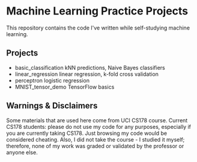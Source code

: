 # Machine Learning Practice Projects
This repository contains the code I've written while self-studying machine learning. 

## Projects
* basic_classification
	kNN predictions, Naive Bayes classifiers
* linear_regression
	linear regression, k-fold cross validation
* perceptron
	logistic regression
* MNIST_tensor_demo
	TensorFlow basics
	
## Warnings & Disclaimers
Some materials that are used here come from UCI CS178 course. Current CS178 students: please do not use my code for any purposes, especially if you are currently taking CS178. Just browsing my code would be considered cheating. Also, I did not take the course - I studied it myself; therefore, none of my work was graded or validated by the professor or anyone else. 
